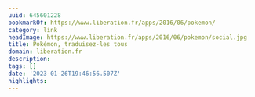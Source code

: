 ```yaml
---
uuid: 645601228
bookmarkOf: https://www.liberation.fr/apps/2016/06/pokemon/
category: link
headImage: https://www.liberation.fr/apps/2016/06/pokemon/social.jpg
title: Pokémon, traduisez-les tous
domain: liberation.fr
description:
tags: []
date: '2023-01-26T19:46:56.507Z'
highlights:
---
```




